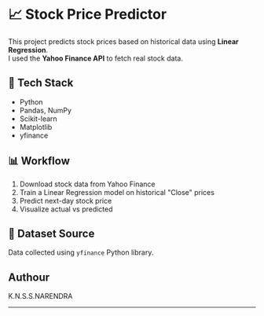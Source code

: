 # 📈 Stock Price Predictor

This project predicts stock prices based on historical data using **Linear Regression**.  
I used the **Yahoo Finance API** to fetch real stock data.

## 🚀 Tech Stack
- Python  
- Pandas, NumPy  
- Scikit-learn  
- Matplotlib  
- yfinance  

## 📊 Workflow
1. Download stock data from Yahoo Finance  
2. Train a Linear Regression model on historical "Close" prices  
3. Predict next-day stock price  
4. Visualize actual vs predicted  

## 🔗 Dataset Source
Data collected using `yfinance` Python library.

## Authour
K.N.S.S.NARENDRA

---
